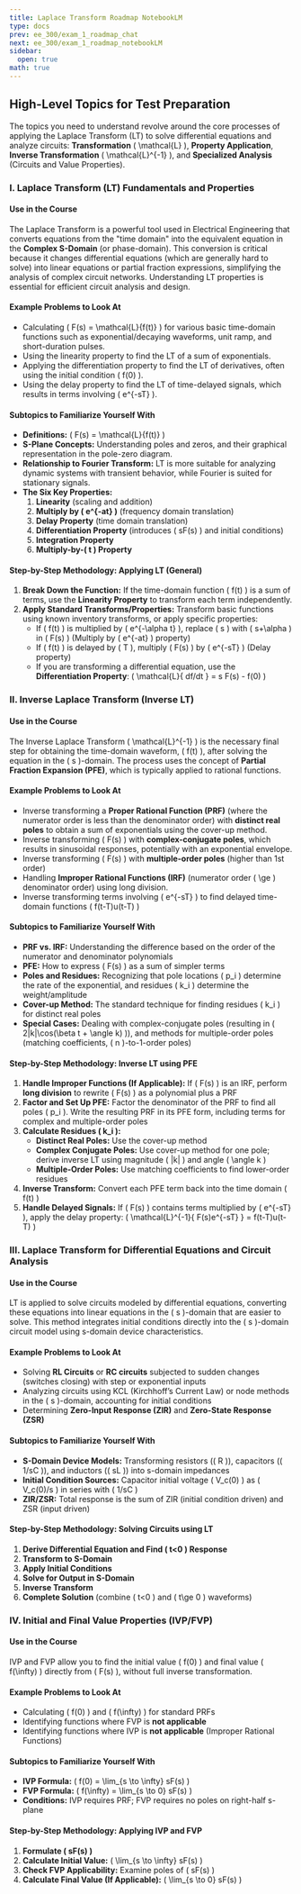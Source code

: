 ```yaml
---
title: Laplace Transform Roadmap NotebookLM
type: docs
prev: ee_300/exam_1_roadmap_chat
next: ee_300/exam_1_roadmap_notebookLM
sidebar:
  open: true
math: true
---
```


## High-Level Topics for Test Preparation

The topics you need to understand revolve around the core processes of applying the Laplace Transform (LT) to solve differential equations and analyze circuits: **Transformation** \( \mathcal{L} \), **Property Application**, **Inverse Transformation** \( \mathcal{L}^{-1} \), and **Specialized Analysis** (Circuits and Value Properties).

### I. Laplace Transform (LT) Fundamentals and Properties

#### Use in the Course
The Laplace Transform is a powerful tool used in Electrical Engineering that converts equations from the "time domain" into the equivalent equation in the **Complex S-Domain** (or phase-domain). This conversion is critical because it changes differential equations (which are generally hard to solve) into linear equations or partial fraction expressions, simplifying the analysis of complex circuit networks. Understanding LT properties is essential for efficient circuit analysis and design.

#### Example Problems to Look At
* Calculating \( F(s) = \mathcal{L}\{f(t)\} \) for various basic time-domain functions such as exponential/decaying waveforms, unit ramp, and short-duration pulses.
* Using the linearity property to find the LT of a sum of exponentials.
* Applying the differentiation property to find the LT of derivatives, often using the initial condition \( f(0) \).
* Using the delay property to find the LT of time-delayed signals, which results in terms involving \( e^{-sT} \).

#### Subtopics to Familiarize Yourself With
* **Definitions:** \( F(s) = \mathcal{L}\{f(t)\} \)
* **S-Plane Concepts:** Understanding poles and zeros, and their graphical representation in the pole-zero diagram.
* **Relationship to Fourier Transform:** LT is more suitable for analyzing dynamic systems with transient behavior, while Fourier is suited for stationary signals.
* **The Six Key Properties:**
    1. **Linearity** (scaling and addition)
    2. **Multiply by \( e^{-at} \)** (frequency domain translation)
    3. **Delay Property** (time domain translation)
    4. **Differentiation Property** (introduces \( sF(s) \) and initial conditions)
    5. **Integration Property**
    6. **Multiply-by-\( t \) Property**

#### Step-by-Step Methodology: Applying LT (General)
1. **Break Down the Function:** If the time-domain function \( f(t) \) is a sum of terms, use the **Linearity Property** to transform each term independently.
2. **Apply Standard Transforms/Properties:** Transform basic functions using known inventory transforms, or apply specific properties:
    * If \( f(t) \) is multiplied by \( e^{-\alpha t} \), replace \( s \) with \( s+\alpha \) in \( F(s) \) (Multiply by \( e^{-at} \) property)
    * If \( f(t) \) is delayed by \( T \), multiply \( F(s) \) by \( e^{-sT} \) (Delay property)
    * If you are transforming a differential equation, use the **Differentiation Property**: \( \mathcal{L}\{ df/dt \} = s F(s) - f(0) \)

### II. Inverse Laplace Transform (Inverse LT)

#### Use in the Course
The Inverse Laplace Transform \( \mathcal{L}^{-1} \) is the necessary final step for obtaining the time-domain waveform, \( f(t) \), after solving the equation in the \( s \)-domain. The process uses the concept of **Partial Fraction Expansion (PFE)**, which is typically applied to rational functions.

#### Example Problems to Look At
* Inverse transforming a **Proper Rational Function (PRF)** (where the numerator order is less than the denominator order) with **distinct real poles** to obtain a sum of exponentials using the cover-up method.
* Inverse transforming \( F(s) \) with **complex-conjugate poles**, which results in sinusoidal responses, potentially with an exponential envelope.
* Inverse transforming \( F(s) \) with **multiple-order poles** (higher than 1st order)
* Handling **Improper Rational Functions (IRF)** (numerator order \( \ge \) denominator order) using long division.
* Inverse transforming terms involving \( e^{-sT} \) to find delayed time-domain functions \( f(t-T)u(t-T) \)

#### Subtopics to Familiarize Yourself With
* **PRF vs. IRF:** Understanding the difference based on the order of the numerator and denominator polynomials
* **PFE:** How to express \( F(s) \) as a sum of simpler terms
* **Poles and Residues:** Recognizing that pole locations \( p_i \) determine the rate of the exponential, and residues \( k_i \) determine the weight/amplitude
* **Cover-up Method:** The standard technique for finding residues \( k_i \) for distinct real poles
* **Special Cases:** Dealing with complex-conjugate poles (resulting in \( 2|k|\cos(\beta t + \angle k) \)), and methods for multiple-order poles (matching coefficients, \( n \)-to-1-order poles)

#### Step-by-Step Methodology: Inverse LT using PFE
1. **Handle Improper Functions (If Applicable):** If \( F(s) \) is an IRF, perform **long division** to rewrite \( F(s) \) as a polynomial plus a PRF
2. **Factor and Set Up PFE:** Factor the denominator of the PRF to find all poles \( p_i \). Write the resulting PRF in its PFE form, including terms for complex and multiple-order poles
3. **Calculate Residues \( k_i \):**
    * **Distinct Real Poles:** Use the cover-up method
    * **Complex Conjugate Poles:** Use cover-up method for one pole; derive inverse LT using magnitude \( |k| \) and angle \( \angle k \)
    * **Multiple-Order Poles:** Use matching coefficients to find lower-order residues
4. **Inverse Transform:** Convert each PFE term back into the time domain \( f(t) \)
5. **Handle Delayed Signals:** If \( F(s) \) contains terms multiplied by \( e^{-sT} \), apply the delay property: \( \mathcal{L}^{-1}\{ F(s)e^{-sT} \} = f(t-T)u(t-T) \)

### III. Laplace Transform for Differential Equations and Circuit Analysis

#### Use in the Course
LT is applied to solve circuits modeled by differential equations, converting these equations into linear equations in the \( s \)-domain that are easier to solve. This method integrates initial conditions directly into the \( s \)-domain circuit model using s-domain device characteristics.

#### Example Problems to Look At
* Solving **RL Circuits** or **RC circuits** subjected to sudden changes (switches closing) with step or exponential inputs
* Analyzing circuits using KCL (Kirchhoff’s Current Law) or node methods in the \( s \)-domain, accounting for initial conditions
* Determining **Zero-Input Response (ZIR)** and **Zero-State Response (ZSR)**

#### Subtopics to Familiarize Yourself With
* **S-Domain Device Models:** Transforming resistors (\( R \)), capacitors (\( 1/sC \)), and inductors (\( sL \)) into s-domain impedances
* **Initial Condition Sources:** Capacitor initial voltage \( V_c(0) \) as \( V_c(0)/s \) in series with \( 1/sC \)
* **ZIR/ZSR:** Total response is the sum of ZIR (initial condition driven) and ZSR (input driven)

#### Step-by-Step Methodology: Solving Circuits using LT
1. **Derive Differential Equation and Find \( t<0 \) Response**
2. **Transform to S-Domain**
3. **Apply Initial Conditions**
4. **Solve for Output in S-Domain**
5. **Inverse Transform**
6. **Complete Solution** (combine \( t<0 \) and \( t\ge 0 \) waveforms)

### IV. Initial and Final Value Properties (IVP/FVP)

#### Use in the Course
IVP and FVP allow you to find the initial value \( f(0) \) and final value \( f(\infty) \) directly from \( F(s) \), without full inverse transformation.

#### Example Problems to Look At
* Calculating \( f(0) \) and \( f(\infty) \) for standard PRFs
* Identifying functions where FVP is **not applicable**
* Identifying functions where IVP is **not applicable** (Improper Rational Functions)

#### Subtopics to Familiarize Yourself With
* **IVP Formula:** \( f(0) = \lim_{s \to \infty} sF(s) \)
* **FVP Formula:** \( f(\infty) = \lim_{s \to 0} sF(s) \)
* **Conditions:** IVP requires PRF; FVP requires no poles on right-half s-plane

#### Step-by-Step Methodology: Applying IVP and FVP
1. **Formulate \( sF(s) \)**
2. **Calculate Initial Value:** \( \lim_{s \to \infty} sF(s) \)
3. **Check FVP Applicability:** Examine poles of \( sF(s) \)
4. **Calculate Final Value (If Applicable):** \( \lim_{s \to 0} sF(s) \)
